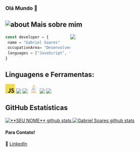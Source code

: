 ### Olá Mundo 👋

## <img width="45" alt="about" src="https://raw.github.com/elizarov/elizarov/master/about.png"> Mais sobre mim

<img align="right" width="300" src="https://i2.wp.com/allhtaccess.info/wp-content/uploads/2018/03/programming.gif?fit=1281%2C716&ssl=1" />

```javascript
const developer = {
 name = "Gabriel Soares"
 occupationArea= "Desenvolvedor Front-end"
 languages = ["JavaScript", "Typescript"] 
}
```

## **Linguagens e Ferramentas:**  

<p>
<code><img height="30" src="https://raw.githubusercontent.com/github/explore/80688e429a7d4ef2fca1e82350fe8e3517d3494d/topics/javascript/javascript.png"></code>
<code><img height="30" src="https://cdn.jsdelivr.net/gh/devicons/devicon/icons/vuejs/vuejs-original.svg"></code>
<code><img height="30" src="https://cdn.jsdelivr.net/gh/devicons/devicon/icons/tailwindcss/tailwindcss-original-wordmark.svg"></code>
<code><img height="30" src="https://raw.githubusercontent.com/github/explore/80688e429a7d4ef2fca1e82350fe8e3517d3494d/topics/java/java.png"></code>
<code><img height="30" src="https://cdn.jsdelivr.net/gh/devicons/devicon/icons/mysql/mysql-original-wordmark.svg"></code>
<code><img height="30" src="https://cdn.jsdelivr.net/gh/devicons/devicon/icons/typescript/typescript-original.svg"></code>

## **GitHub Estatísticas**

<a href="https://github.com/Gurupreet">
   <img align="center" src="https://github-readme-stats.vercel.app/api?username=Gabriel-GRS&show_icons=true&theme=dracula&line_height=27" alt="**SEU NOME** github stats"/>
</a>
<a href="https://github.com/Gurupreet">
 <img align="center" src="https://github-readme-stats.vercel.app/api/top-langs/?username=Gabriel-GRS&hide=html&layout=compact&theme=dracula" alt="Gabriel Soares github stats"/>
</a>

#### Para Contato!

👔 <a href=" https://www.linkedin.com/in/gabriel-ribeiro-soares/">LinkedIn</a>  

